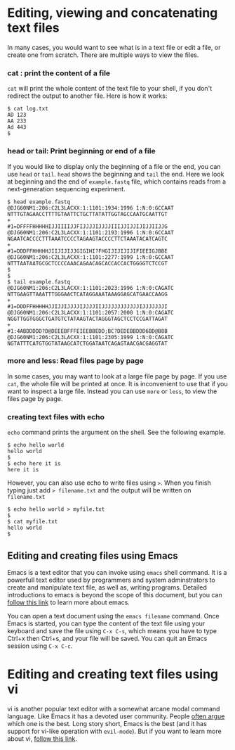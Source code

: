 # Editing, viewing and concatenating text files
In many cases, you would want to see what is in a text file or edit a file, or create one from scratch. There are multiple ways to view the files.


### cat : print the content of a file
`cat` will print the whole content of the text file to your shell, if you don't redirect the output to another file. Here is how it works:
```
$ cat log.txt
AD 123
AA 233
Ad 443
$
```

### head or tail: Print beginning or end of a file
If you would like to display only the beginning of a file or the end, you can use `head` or `tail`. `head` shows the beginning and `tail` the end. Here we look at beginning and the end of `example.fastq` file, which contains reads from a next-generation sequencing experiment.

```
$ head example.fastq
@DJG60NM1:206:C2L3LACXX:1:1101:1934:1996 1:N:0:GCCAAT
NTTTGTAGAACCTTTTGTAATTCTGCTTATATTGGTAGCCAATGCAATTGT
+
#1=DFFFFHHHHHIJJIIIIJJFIJJJJIJJJJIIIJJIJJIJIJJIIJJG
@DJG60NM1:206:C2L3LACXX:1:1101:2193:1996 1:N:0:GCCAAT
NGAATCACCCCTTTAAATCCCCTAGAAGTACCCCTTCTAAATACATCAGTC
+
#1=DDDFFHHHHHJIIJIJIJJGIGIHI?FHGIJIJIJIJIFIEEIGJBBE
@DJG60NM1:206:C2L3LACXX:1:1101:2277:1999 1:N:0:GCCAAT
NTTTAATAATGCGCTCCCCAAACAGAACAGCACCACCACTGGGGTCTCCGT
$
$
$ tail example.fastq
@DJG60NM1:206:C2L3LACXX:1:1101:2023:1996 1:N:0:CAGATC
NTTGAAGTTAAATTTGGGAACTCATAGGAAATAAAGGAGCATGAACCAAGG
+
#1=DDDFFHHHHHJJIJJIJJJJIJJJJIIJJJJJJJJJJJJIJJJJJJJI
@DJG60NM1:206:C2L3LACXX:1:1101:2057:2000 1:N:0:CAGATC
NGGTTGGTGGGCTGATGTCTATAAGTACTAGGGTAGCTCCTCCGATTAGAT
+
#1:4ABDDDDD?D@DEEEBFFFEIEEBBEDD;BC?DEDEBBDDD6BD@B8B
@DJG60NM1:206:C2L3LACXX:1:1101:2305:1999 1:N:0:CAGATC
NGTATTTCATGTGGTATAAGCATCTGGATAATCAGAGTAACGACGAGGTAT
```

### more and less: Read files page by page
In some cases, you may want to look at a large file page by page. If you use `cat`, the whole file will be printed at once. It is inconvenient to use that if you want to inspect a large file. Instead you can use `more` or `less`, to view the files page by page.


### creating text files with echo
`echo` command prints the argument on the shell. See the following example.

```
$ echo hello world
hello world
$
$ echo here it is
here it is
```
However, you can also use echo to write files using `>`. When you finish typing just add `> filename.txt` and the output will be written on `filename.txt`

```
$ echo hello world > myfile.txt
$
$ cat myfile.txt
hello world
$
```

## Editing and creating files using Emacs
Emacs is a text editor that you can invoke using `emacs` shell command. It is a powerfull text editor used by programmers and system adminstrators to create and manipulate text file, as well as, writing programs. Detailed introductions to emacs is beyond the scope of this document, but you can [follow this link](https://www.gnu.org/software/emacs/tour/) to learn more about emacs.

You can open a text document using the `emacs filename` command. Once Emacs is started, you can type the content of the text file using your keyboard and save the file using `C-x C-s`, which means you have to type Ctrl+x then Ctrl+s, and your file will be saved. You can quit an Emacs session using `C-x C-c`.


# Editing and creating text files using vi
vi is another popular text editor with a somewhat arcane modal command language.  Like Emacs it has a devoted user community. People [often argue](http://en.wikipedia.org/wiki/Editor_war) which one is the best. Long story short, Emacs is the best (and it has support for vi-like operation with `evil-mode`). But if you want to learn more about vi, [follow this link](http://www.howtogeek.com/102468/a-beginners-guide-to-editing-text-files-with-vi/).

